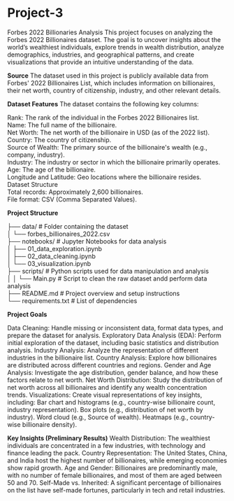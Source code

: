 # Project-3
Forbes 2022 Billionaries Analysis
This project focuses on analyzing the Forbes 2022 Billionaires dataset. The goal is to uncover insights about the world’s wealthiest individuals, explore trends in wealth distribution, analyze demographics, industries, and geographical patterns, and create visualizations that provide an intuitive understanding of the data.

**Source**
The dataset used in this project is publicly available data from Forbes' 2022 Billionaires List, which includes information on billionaires, their net worth, country of citizenship, industry, and other relevant details.

**Dataset Features**
The dataset contains the following key columns:

Rank: The rank of the individual in the Forbes 2022 Billionaires list.<br>
Name: The full name of the billionaire.<br>
Net Worth: The net worth of the billionaire in USD (as of the 2022 list).<br>
Country: The country of citizenship.<br>
Source of Wealth: The primary source of the billionaire's wealth (e.g., company, industry).<br>
Industry: The industry or sector in which the billionaire primarily operates.<br>
Age: The age of the billionaire.<br>
Longitude and Latitude: Geo locations where the billionaire resides.<br>
Dataset Structure<br>
Total records: Approximately 2,600 billionaires.<br>
File format: CSV (Comma Separated Values).<br>

**Project Structure**

├── data/                       # Folder containing the dataset<br>
│   └── forbes_billionaires_2022.csv<br>
├── notebooks/                  # Jupyter Notebooks for data analysis<br>
│   ├── 01_data_exploration.ipynb<br>
│   ├── 02_data_cleaning.ipynb<br>
│   └── 03_visualization.ipynb<br>
├── scripts/                    # Python scripts used for data manipulation and analysis<br>
│          │   └── Main.py                 # Script to clean the raw dataset andd perform data analysis<br>
├── README.md                   # Project overview and setup instructions<br>
└── requirements.txt            # List of dependencies<br>

**Project Goals**

Data Cleaning: Handle missing or inconsistent data, format data types, and prepare the dataset for analysis.
Exploratory Data Analysis (EDA): Perform initial exploration of the dataset, including basic statistics and distribution analysis.
Industry Analysis: Analyze the representation of different industries in the billionaire list.
Country Analysis: Explore how billionaires are distributed across different countries and regions.
Gender and Age Analysis: Investigate the age distribution, gender balance, and how these factors relate to net worth.
Net Worth Distribution: Study the distribution of net worth across all billionaires and identify any wealth concentration trends.
Visualizations: Create visual representations of key insights, including:
Bar chart and histograms (e.g., country-wise billionaire count, industry representation).
Box plots (e.g., distribution of net worth by industry).
Word cloud (e.g., Source of wealth).
Heatmaps (e.g., country-wise billionaire density).


**Key Insights (Preliminary Results)**
Wealth Distribution: The wealthiest individuals are concentrated in a few industries, with technology and finance leading the pack.
Country Representation: The United States, China, and India host the highest number of billionaires, while emerging economies show rapid growth.
Age and Gender: Billionaires are predominantly male, with no number of female billionaires, and most of them are aged between 50 and 70.
Self-Made vs. Inherited: A significant percentage of billionaires on the list have self-made fortunes, particularly in tech and retail industries.

